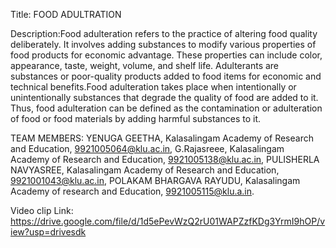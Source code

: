 Title: FOOD ADULTRATION

Description:Food adulteration refers to the practice of altering food quality deliberately. It involves adding substances to modify various properties of food products for economic advantage. These properties can include color, appearance, taste, weight, volume, and shelf life. Adulterants are substances or poor-quality products added to food items for economic and technical benefits.Food adulteration takes place when intentionally or unintentionally substances that degrade the quality of food are added to it. Thus, food adulteration can be defined as the contamination or adulteration of food or food materials by adding harmful substances to it.

TEAM MEMBERS: YENUGA GEETHA, Kalasalingam Academy of Research and Education, 9921005064@klu.ac.in, G.Rajasreee, Kalasalingam Academy of Research and Education, 9921005138@klu.ac.in, PULISHERLA NAVYASREE, Kalasalingam Academy of Research and Education, 9921001043@klu.ac.in, POLAKAM BHARGAVA RAYUDU, Kalasalingam Academy of research and Education, 9921005115@klu.a.in. 
 
Video clip Link: https://drive.google.com/file/d/1d5ePevWzQ2rU01WAPZzfKDg3YrmI9hOP/view?usp=drivesdk
